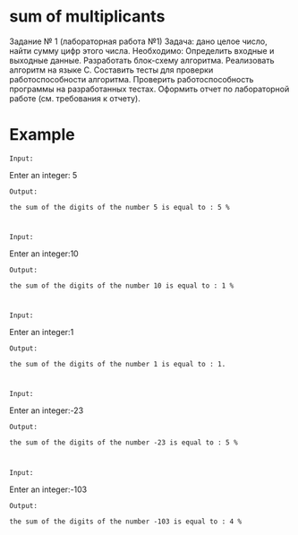 # sum of multiplicants






Задание № 1 (лабораторная работа №1)
Задача: дано целое число, найти сумму цифр этого числа.
Необходимо:
Определить входные и выходные данные.
Разработать блок-схему алгоритма.
Реализовать алгоритм на языке С.
Составить тесты для проверки работоспособности алгоритма.
Проверить работоспособность программы на разработанных тестах.
Оформить отчет по лабораторной работе (см. требования к отчету).


# Example

`Input:`

Enter an integer: 5

`Output:`
```
the sum of the digits of the number 5 is equal to : 5 % 
```
#
`Input:`

Enter an integer:10

`Output:`
```
the sum of the digits of the number 10 is equal to : 1 %  
```
#
`Input:`

Enter an integer:1

`Output:`
```
the sum of the digits of the number 1 is equal to : 1.
```
#
`Input:`

Enter an integer:-23

`Output:`
```
the sum of the digits of the number -23 is equal to : 5 % 
```
#

`Input:`

Enter an integer:-103

`Output:`
```
the sum of the digits of the number -103 is equal to : 4 %  
```
#